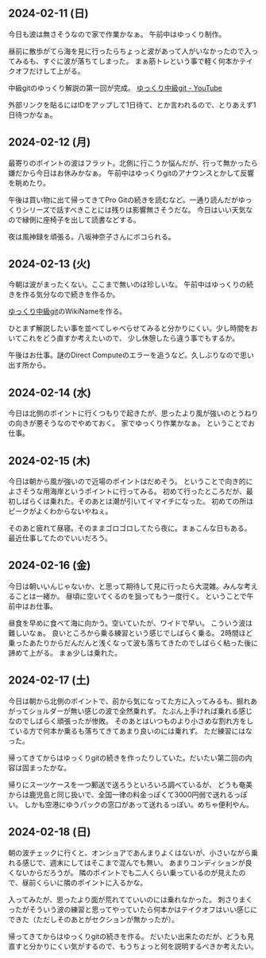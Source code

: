 ## 2024-02-11 (日)

今日も波は無さそうなので家で作業かなぁ。
午前中はゆっくり制作。

昼前に散歩がてら海を見に行ったらちょっと波があって人がいなかったので入ってみるも、すぐに波が落ちてしまった。
まぁ筋トレという事で軽く何本かテイクオフだけして上がる。

中級gitのゆっくり解説の第一回が完成。 [ゆっくり中級git - YouTube](https://www.youtube.com/playlist?list=PLxenskds9g0A5V8vJ0QrKHGaCDpN97hOy)

外部リンクを貼るにはIDをアップして1日待て、とか言われるので、とりあえず1日待つかなぁ。

## 2024-02-12 (月)

最寄りのポイントの波はフラット。北側に行こうか悩んだが、行って無かったら嫌だから今日はお休みかなぁ。
午前中はゆっくりgitのアナウンスとかして反響を眺めたり。

午後は買い物に出て帰ってきてPro Gitの続きを読むなど。一通り読んだがゆっくりシリーズで話すべきことには残りは影響無さそうだな。
今日はいい天気なので縁側に座椅子を出して読書などする。

夜は風神録を頑張る。八坂神奈子さんにボコられる。

## 2024-02-13 (火)

今朝は波がまったくない。ここまで無いのは珍しいな。
午前中はゆっくりの続きを作る気分なので続きを作るか。

[ゆっくり中級git](%E3%82%86%E3%81%A3%E3%81%8F%E3%82%8A%E4%B8%AD%E7%B4%9Agit)のWikiNameを作る。

ひとまず解説したい事を並べてしゃべらせてみると分かりにくい。少し時間をおいてこれをどう直すか考えたいので、
少し休憩したら違う事でもするか。

午後はお仕事。謎のDirect Computeのエラーを追うなど。久しぶりなので思い出す所から。

## 2024-02-14 (水)

今日は北側のポイントに行くつもりで起きたが、思ったより風が強いのとうねりの向きが悪そうなのでやめておく。
家でゆっくり作業かなぁ。
ということでお仕事。

## 2024-02-15 (木)

今日は朝から風が強いので近場のポイントはだめそう。
ということで向き的によさそうな用海岸というポイントに行ってみる。
初めて行ったところだが、最初しばらくは乗れた。そのあとは潮が引いてイマイチになった。
初めての所はピークがよくわからないやねぇ。

そのあと疲れて昼寝。そのままゴロゴロしてたら夜に。まぁこんな日もある。
最近仕事してたのでいいだろう。

## 2024-02-16 (金)

今日は朝いいんじゃないか、と思って期待して見に行ったら大混雑。みんな考えることは一緒か。
昼頃に空いてくるのを狙ってもう一度行く。
ということで午前中はお仕事。

昼食を早めに食べて海に向かう。空いていたが、ワイドで早い。
こういう波は難しいなぁ。
良いところから乗る練習という感じでしばらく乗る。
2時間ほど乗ったあたりからだんだんと浅くなって波も落ちてきたのでしばらく粘った後に諦めて上がる。
まぁ少しは乗れた。

## 2024-02-17 (土)

今日は朝から北側のポイントで、前から気になってた方に入ってみるも、掘れあがってショルダーが無い感じの波で全然乗れず。
たぶん上手ければ乗れる感じなのでしばらく頑張ったが惨敗。
そのあとはいつものより小さめな割れ方をしている方で何本か乗るも落ちてきてあまり良いのには乗れず。
ただ練習にはなった。

帰ってきてからはゆっくりgitの続きを作ったりしていた。だいたい第二回の内容は固まったかな。

帰りにスーツケースを一つ郵送で送ろうといろいろ調べているが、
どうも奄美からは鹿児島と同じ扱いで、全国一律の料金っぽくて3000円弱で送れるっぽい。
しかも空港にゆうパックの窓口があって送れるっぽい。めちゃ便利やん。

## 2024-02-18 (日)

朝の波チェックに行くと、オンショアであんまりよくはないが、小さいながら乗れる感じで、週末にしてはそこまで混んでも無い。
あまりコンディションが良くないからだろうが。
隣のポイントでも二人くらい乗っているのが見えたので、昼前くらいに隣のポイントに入るかな。

入ってみたが、思ったより面が荒れてていいのには乗れなかった。
刺さりまくったがそういう波の練習と思ってやっていたら何本かはテイクオフはいい感じにできた（ただしそのあとがセクションが無かったが）。

帰ってきてからはゆっくりgitの続きを作る。
だいたい出来たのだが、どうも見直すと分かりにくい気がするので、もうちょっと何を説明するべきか考えたい。